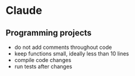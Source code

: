 # Claude

## Programming projects

- do not add comments throughout code 
- keep functions small, ideally less than 10 lines
- compile code changes
- run tests after changes
